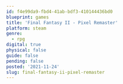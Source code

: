 ```yaml
---
id: f4e99da9-fbd4-41ab-bdf3-410144436bd0
blueprint: games
title: 'Final Fantasy II - Pixel Remaster'
platform: steam
genre:
  - rpg
digital: true
physical: false
guide: false
pending: false
posted: '2021-11-24'
slug: final-fantasy-ii-pixel-remaster
---
```

